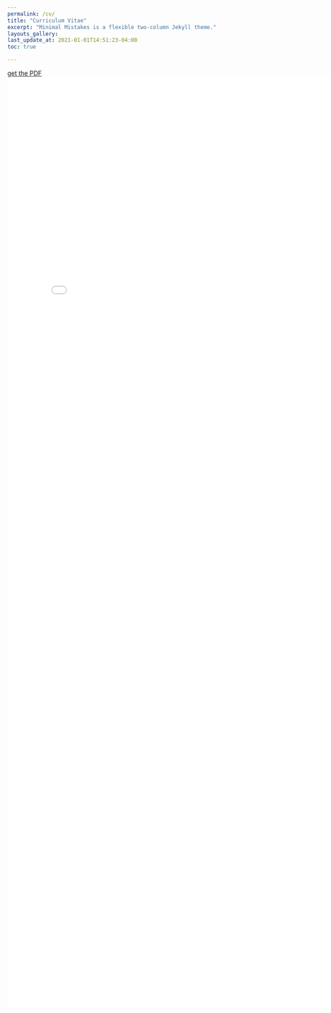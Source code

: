 ```yaml
---
permalink: /cv/
title: "Curriculum Vitae"
excerpt: "Minimal Mistakes is a flexible two-column Jekyll theme."
layouts_gallery:
last_update_at: 2021-01-01T14:51:23-04:00
toc: true

---
```

[get the PDF](/docs/my_cv.pdf)
<embed src="my_cv.pdf" width="800px" height="2100px" />
